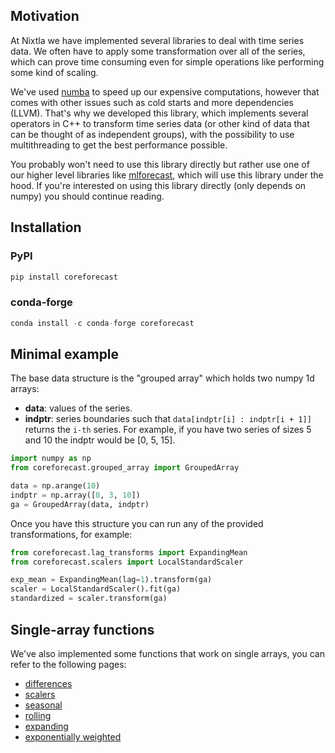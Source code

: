 ## Motivation
At Nixtla we have implemented several libraries to deal with time series data. We often have to apply some transformation over all of the series, which can prove time consuming even for simple operations like performing some kind of scaling.

We've used [numba](https://numba.pydata.org/) to speed up our expensive computations, however that comes with other issues such as cold starts and more dependencies (LLVM). That's why we developed this library, which implements several operators in C++ to transform time series data (or other kind of data that can be thought of as independent groups), with the possibility to use multithreading to get the best performance possible.

You probably won't need to use this library directly but rather use one of our higher level libraries like [mlforecast](https://nixtlaverse.nixtla.io/mlforecast/docs/how-to-guides/lag_transforms_guide.html#built-in-transformations-experimental), which will use this library under the hood. If you're interested on using this library directly (only depends on numpy) you should continue reading.

## Installation

### PyPI
```python
pip install coreforecast
```

### conda-forge
```python
conda install -c conda-forge coreforecast
```

## Minimal example
The base data structure is the "grouped array" which holds two numpy 1d arrays:

* **data**: values of the series.
* **indptr**: series boundaries such that `data[indptr[i] : indptr[i + 1]]` returns the `i-th` series. For example, if you have two series of sizes 5 and 10 the indptr would be [0, 5, 15].

```python
import numpy as np
from coreforecast.grouped_array import GroupedArray

data = np.arange(10)
indptr = np.array([0, 3, 10])
ga = GroupedArray(data, indptr)
```

Once you have this structure you can run any of the provided transformations, for example:

```python
from coreforecast.lag_transforms import ExpandingMean
from coreforecast.scalers import LocalStandardScaler

exp_mean = ExpandingMean(lag=1).transform(ga)
scaler = LocalStandardScaler().fit(ga)
standardized = scaler.transform(ga)
```

## Single-array functions
We've also implemented some functions that work on single arrays, you can refer to the following pages:

* [differences](https://nixtlaverse.nixtla.io/coreforecast/differences)
* [scalers](https://nixtlaverse.nixtla.io/coreforecast/scalers)
* [seasonal](https://nixtlaverse.nixtla.io/coreforecast/seasonal)
* [rolling](https://nixtlaverse.nixtla.io/coreforecast/rolling)
* [expanding](https://nixtlaverse.nixtla.io/coreforecast/expanding)
* [exponentially weighted](https://nixtlaverse.nixtla.io/coreforecast/exponentially_weighted)

